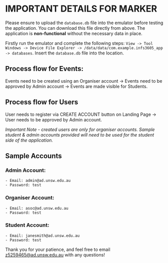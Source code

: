 # IMPORTANT DETAILS FOR MARKER

Please ensure to upload the `database.db` file into the emulator before testing the application. You can download this file directly from above.
The application is **non-functional** without the necessary data in place.

Firstly run the emulator and complete the following steps:
`View -> Tool Windows -> Device File Explorer -> /data/data/com.example.infs3605_app -> databases`. 
Insert the `database.db` file into the location.

## Process flow for Events:
Events need to be created using an Organiser account -> Events need to be approved by Admin account -> Events are made visible for Students.

## Process flow for Users
User needs to register via CREATE ACCOUNT button on Landing Page -> User needs to be approved by Admin account.

*Important Note - created users are only for organiser accounts. Sample student & admin accounts provided will need to be used for the student side of the application.*

## Sample Accounts
### Admin Account:
    - Email: admin@ad.unsw.edu.au
    - Password: test

### Organiser Account:
    - Email: asoc@ad.unsw.edu.au
    - Password: test

### Student Account:
    - Email: janesmith@ad.unsw.edu.au
    - Password: test

Thank you for your patience, and feel free to email z5259465@ad.unsw.edu.au with any questions!
